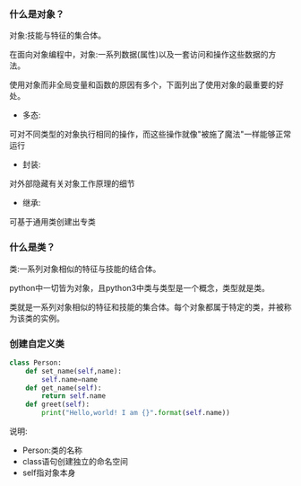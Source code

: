 ### 什么是对象？

对象:技能与特征的集合体。

在面向对象编程中，对象:一系列数据(属性)以及一套访问和操作这些数据的方法。


使用对象而非全局变量和函数的原因有多个，下面列出了使用对象的最重要的好处。
* 多态:

可对不同类型的对象执行相同的操作，而这些操作就像"被施了魔法"一样能够正常运行

* 封装:

对外部隐藏有关对象工作原理的细节

* 继承:

可基于通用类创建出专类


### 什么是类？

类:一系列对象相似的特征与技能的结合体。

python中一切皆为对象，且python3中类与类型是一个概念，类型就是类。

类就是一系列对象相似的特征和技能的集合体。每个对象都属于特定的类，并被称为该类的实例。

### 创建自定义类

```python
class Person:
    def set_name(self,name):
        self.name=name
    def get_name(self):
        return self.name
    def greet(self):
        print("Hello,world! I am {}".format(self.name))
```

说明:
* Person:类的名称
* class语句创建独立的命名空间
* self指对象本身
